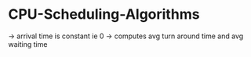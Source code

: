 # CPU-Scheduling-Algorithms
-> arrival time is constant ie 0
-> computes avg turn around time  and avg waiting time
